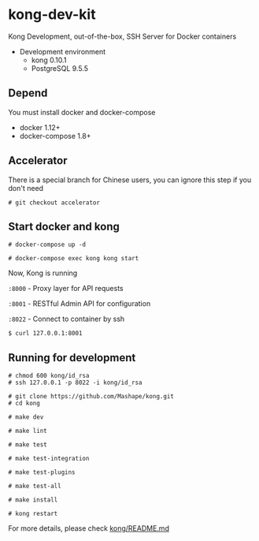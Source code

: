 # kong-dev-kit

Kong Development, out-of-the-box, SSH Server for Docker containers

* Development environment
  * kong 0.10.1
  * PostgreSQL 9.5.5


## Depend
You must install docker and docker-compose

* docker 1.12+
* docker-compose 1.8+

## Accelerator

There is a special branch for Chinese users, you can ignore this step if you don't need

```
# git checkout accelerator
```

## Start docker and kong

```
# docker-compose up -d

# docker-compose exec kong kong start
```

Now, Kong is running

`:8000` - Proxy layer for API requests

`:8001` - RESTful Admin API for configuration

`:8022` - Connect to container by ssh

```
$ curl 127.0.0.1:8001
```

## Running for development

```
# chmod 600 kong/id_rsa
# ssh 127.0.0.1 -p 8022 -i kong/id_rsa

# git clone https://github.com/Mashape/kong.git
# cd kong

# make dev

# make lint

# make test

# make test-integration

# make test-plugins

# make test-all

# make install

# kong restart
```

For more details, please check [kong/README.md](https://github.com/Mashape/kong/blob/master/README.md)
